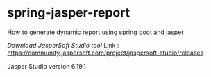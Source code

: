 # spring-jasper-report
How to generate dynamic report using spring boot and jasper

*Download JasperSoft Studio tool*
Link : https://community.jaspersoft.com/project/jaspersoft-studio/releases

Jasper Studio version 6.19.1
